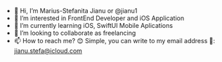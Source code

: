 - 👋 Hi, I’m Marius-Stefanita Jianu or @jianu1
- 👀 I’m interested in FrontEnd Developer and iOS Application
- 🌱 I’m currently learning iOS, SwiftUI Mobile Aplications
- 💞️ I’m looking to collaborate as freelancing
- 📫 How to reach me? 😊 Simple, you can write to my email address 📧: jianu.stefa@icloud.com


<!---
jianu1/jianu1 is a ✨ special ✨ repository because its `README.md` (this file) appears on your GitHub profile.
You can click the Preview link to take a look at your changes.
--->
